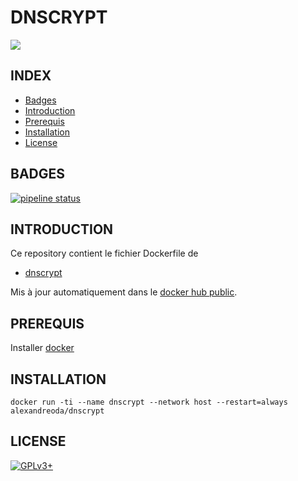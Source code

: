 # DNSCRYPT

<img src="https://dnscrypt.info/_nuxt/img/dnscrypt.cd47d19.png" />


## INDEX

- [Badges](#BADGES)
- [Introduction](#INTRODUCTION)
- [Prerequis](#PREREQUIS)
- [Installation](#INSTALLATION)
- [License](#LICENSE)


## BADGES

[![pipeline status](https://gitlab.com/oda-alexandre/dnscrypt/badges/master/pipeline.svg)](https://gitlab.com/oda-alexandre/dnscrypt/commits/master)


## INTRODUCTION

Ce repository contient le fichier Dockerfile de

- [dnscrypt](https://www.dnscrypt.org/)

Mis à jour automatiquement dans le [docker hub public](https://hub.docker.com/r/alexandreoda/dnscrypt/).


## PREREQUIS

Installer [docker](https://www.docker.com)


## INSTALLATION

```
docker run -ti --name dnscrypt --network host --restart=always alexandreoda/dnscrypt
```


## LICENSE

[![GPLv3+](http://gplv3.fsf.org/gplv3-127x51.png)](https://github.com/oda-alexandre/dnscrypt/blob/master/LICENSE)
